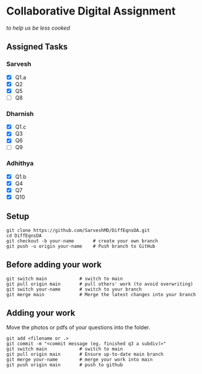 # Collaborative Digital Assignment

_to help us be less cooked_

## Assigned Tasks

### Sarvesh

-   [x] Q1.a
-   [x] Q2
-   [x] Q5
-   [ ] Q8

### Dharnish

-   [x] Q1.c
-   [x] Q3
-   [x] Q6
-   [ ] Q9

### Adhithya

-   [x] Q1.b
-   [x] Q4
-   [x] Q7
-   [x] Q10

## Setup

```
git clone https://github.com/SarveshMD/DiffEqnsDA.git
cd DiffEqnsDA
git checkout -b your-name       # create your own branch
git push -u origin your-name    # Push branch to GitHub
```

## Before adding your work

```
git switch main            # switch to main
git pull origin main       # pull others' work (to avoid overwriting)
git switch your-name       # switch to your branch
git merge main             # Merge the latest changes into your branch
```

## Adding your work

Move the photos or pdfs of your questions into the folder.

```
git add <filename or .>
git commit -m "<commit message (eg. finished q3 a subdiv)>"
git switch main            # switch to main
git pull origin main       # Ensure up-to-date main branch
git merge your-name        # merge your work into main
git push origin main       # push to github
```
